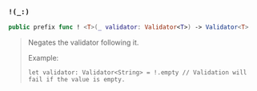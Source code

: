 ### `!(_:)`

```swift
public prefix func ! <T>(_ validator: Validator<T>) -> Validator<T>
```

> Negates the validator following it.
>
> Example:
> ```
> let validator: Validator<String> = !.empty // Validation will fail if the value is empty.
> ```
